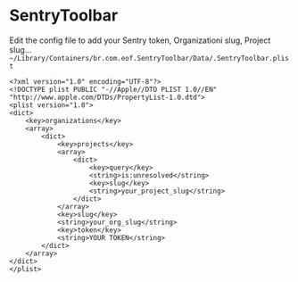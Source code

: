 # SentryToolbar



Edit the config file to add your Sentry token, Organizationi slug, Project slug...
    `~/Library/Containers/br.com.eof.SentryToolbar/Data/.SentryToolbar.plist`

```
<?xml version="1.0" encoding="UTF-8"?>
<!DOCTYPE plist PUBLIC "-//Apple//DTD PLIST 1.0//EN" "http://www.apple.com/DTDs/PropertyList-1.0.dtd">
<plist version="1.0">
<dict>
    <key>organizations</key>
    <array>
        <dict>
            <key>projects</key>
            <array>
                <dict>
                    <key>query</key>
                    <string>is:unresolved</string>
                    <key>slug</key>
                    <string>your_project_slug</string>
                </dict>
            </array>
            <key>slug</key>
            <string>your_org_slug</string>
            <key>token</key>
            <string>YOUR TOKEN</string>
        </dict>
    </array>
</dict>
</plist>

```
